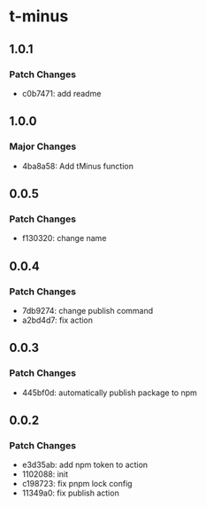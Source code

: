 # t-minus

## 1.0.1

### Patch Changes

- c0b7471: add readme

## 1.0.0

### Major Changes

- 4ba8a58: Add tMinus function

## 0.0.5

### Patch Changes

- f130320: change name

## 0.0.4

### Patch Changes

- 7db9274: change publish command
- a2bd4d7: fix action

## 0.0.3

### Patch Changes

- 445bf0d: automatically publish package to npm

## 0.0.2

### Patch Changes

- e3d35ab: add npm token to action
- 1102088: init
- c198723: fix pnpm lock config
- 11349a0: fix publish action
